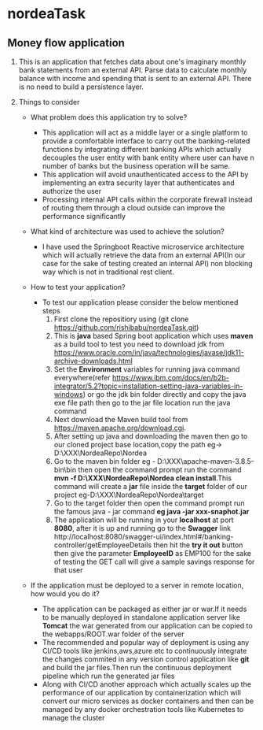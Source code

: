 # nordeaTask

## Money flow application


1. This is an application that fetches data about one's imaginary monthly bank statements from an external API. 
   Parse data to calculate monthly balance with income and spending that is sent to an external API. There is no need to build a persistence layer.

2. Things to consider
   * What problem does this application try to solve?
     - This application will act as a middle layer or a single platform to provide a comfortable interface to carry out the banking-related functions by integrating 
         different banking APIs which actually decouples the user entity with bank entity where user can have n number of banks but the business operation will be same.
     - This application will avoid unauthenticated access to the API by implementing an extra security layer that authenticates and authorize the user
     - Processing internal API calls within the corporate firewall instead of routing them through a cloud outside can improve the performance significantly

   * What kind of architecture was used to achieve the solution?
     - I have used the Springboot Reactive microservice architecture which will actually retrieve the data from an external API(In our case for the sake of testing created an internal API) non blocking way which is not in traditional rest client.
   * How to test your application?
     - To test our application please consider the below mentioned steps
       1) First clone the repositiory using (git clone https://github.com/rishibabu/nordeaTask.git)
       2) This is **java** based Spring boot application which uses **maven** as a build tool to test you need to download jdk from https://www.oracle.com/in/java/technologies/javase/jdk11-archive-downloads.html
       3) Set the **Environment** variables for running java command everywhere(refer https://www.ibm.com/docs/en/b2b-integrator/5.2?topic=installation-setting-java-variables-in-windows) or go the jdk bin folder directly and copy the java exe file path then go to the jar file location run the java command
       4) Next download the Maven build tool from https://maven.apache.org/download.cgi.
       5) After setting up java and downloading the maven then go to our cloned project base location,copy the path eg-> D:\XXX\NordeaRepo\Nordea 
       6) Go to the maven bin folder eg - D:\XXX\apache-maven-3.8.5-bin\bin then open the command prompt run the command **mvn -f D:\XXX\NordeaRepo\Nordea clean install**.This command will create a **jar** file inside the **target** folder of our project eg-D:\XXX\NordeaRepo\Nordea\target
       7) Go to the target folder then open the command prompt run the famous java - jar command **eg java -jar xxx-snaphot.jar**
       8) The application will be running in your **localhost** at port **8080**, after it is up and running go to the **Swagger** link http://localhost:8080/swagger-ui/index.html#/banking-controller/getEmployeeDetails then hit the **try it out** button then give the parameter **EmployeeID** as EMP100 for the sake of testing the GET call will give a sample savings response for that user 
 
   * If the application must be deployed to a server in remote location, how would you do it?
     - The application can be packaged as either jar or war.If it needs to be manually deployed in standalone application server like **Tomcat** the war generated from our application can be copied to the webapps/ROOT.war folder of the server
     - The recommended and popular way of deployment is using any CI/CD tools like jenkins,aws,azure etc to continuously integrate the changes commited in any version control application like **git** and build the jar files.Then run the continuous deployment pipeline which run the generated jar files
     - Along with CI/CD another approach which actually scales up the performance of our application by containerization which will convert our micro services as docker containers and then can be managed by any docker orchestration tools like Kubernetes to manage the cluster
